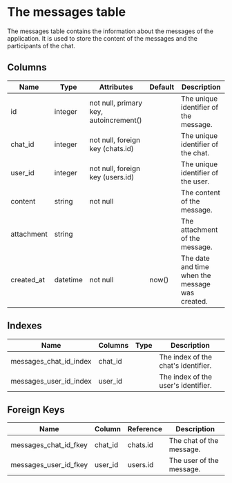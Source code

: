 # The messages table

The messages table contains the information about the messages of the application. It is used to store the content of the messages and the participants of the chat.

## Columns

| Name       | Type     | Attributes                             | Default | Description                                     |
| ---------- | -------- | -------------------------------------- | ------- | ----------------------------------------------- |
| id         | integer  | not null, primary key, autoincrement() |         | The unique identifier of the message.           |
| chat_id    | integer  | not null, foreign key (chats.id)       |         | The unique identifier of the chat.              |
| user_id    | integer  | not null, foreign key (users.id)       |         | The unique identifier of the user.              |
| content    | string   | not null                               |         | The content of the message.                     |
| attachment | string   |                                        |         | The attachment of the message.                  |
| created_at | datetime | not null                               | now()   | The date and time when the message was created. |

## Indexes

| Name                  | Columns  | Type   | Description                              |
| --------------------- | -------- | ------ | ---------------------------------------- |
| messages_chat_id_index | chat_id |        | The index of the chat's identifier.      |
| messages_user_id_index | user_id |        | The index of the user's identifier.      |

## Foreign Keys

| Name                  | Column   | Reference | Description                              |
| --------------------- | -------- | --------- | ---------------------------------------- |
| messages_chat_id_fkey | chat_id  | chats.id  | The chat of the message.                 |
| messages_user_id_fkey | user_id  | users.id  | The user of the message.                 |

